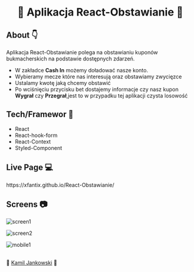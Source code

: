 <h1 align="center"> 
🎉 Aplikacja React-Obstawianie 🎉
</h1>
<h2>
About 👇
</h2>
<p>
Aplikacja React-Obstawianie polega na obstawianiu kuponów bukmacherskich na podstawie dostępnych zdarzeń. 
<ul>
<li>W zakładce <b>Cash In</b> możemy doładować nasze konto.</li>
<li>Wybieramy mecze które nas interesują oraz obstawiamy zwycięzce</li>
<li>Ustalamy kwotę jaką chcemy obstawić</li>
<li>Po wciśnięciu przycisku bet dostajemy informacje czy nasz kupon <b>Wygrał</b> czy <b>Przegrał</b>,jest to w przypadku tej aplikacji czysta losowość</li> 
</ul>
</p>

<h2>
Tech/Framewor 🔧
</h2>
<ul>
<li>React</li>
<li>React-hook-form</li>
  <li>React-Context</li>
<li>Styled-Component</li>
</ul>
<h2>
Live Page 💻
</h2>
<a>https://xfantix.github.io/React-Obstawianie/</a>
<h2>
Screens 📷
</h2>

![screen1](https://user-images.githubusercontent.com/48121526/97911202-2bd40500-1d4b-11eb-9c57-eb9f8747794b.png)

![screen2](https://user-images.githubusercontent.com/48121526/97911235-37273080-1d4b-11eb-97c8-890ab1bd37e0.png)

![mobile1](https://user-images.githubusercontent.com/48121526/97911253-40b09880-1d4b-11eb-8d26-ca65a4731756.png)

<br/>
<footer> 	👦 <a href="https://www.facebook.com/kamil.jankowski.319">Kamil Jankowski</a> 	👦 </footer>
